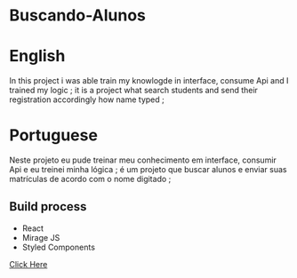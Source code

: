 # Buscando-Alunos

# English

In this project i was able train my knowlogde in interface, consume Api and I trained my logic ;
it is a project what search students and send their registration accordingly how name typed ;

# Portuguese 

Neste projeto eu pude treinar meu conhecimento em interface, consumir Api e eu treinei minha lógica ;
é um projeto que buscar alunos e enviar suas matrículas de acordo com o nome digitado ;

<h2>Build process</h2>
  <ul>
    <li>React</li>
    <li>Mirage JS</li>
    <li>Styled Components</li>
  </ul>



<a href='https://buscando-alunos.vercel.app/' target="_blank">Click Here</a>
